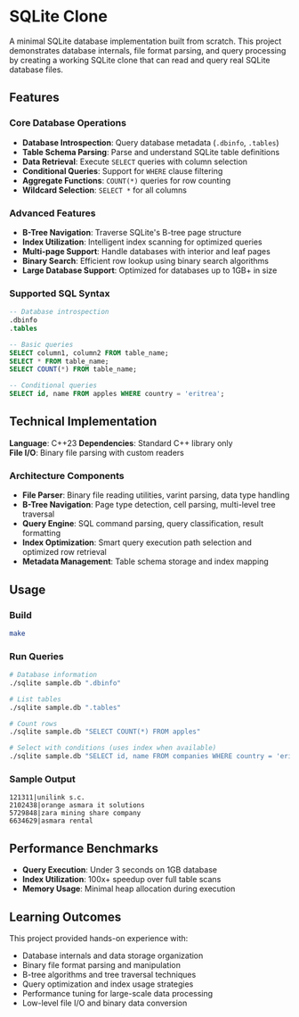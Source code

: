 # SQLite Clone

A minimal SQLite database implementation built from scratch. This project demonstrates database internals, file format parsing, and query processing by creating a working SQLite clone that can read and query real SQLite database files.

## Features

### Core Database Operations
- **Database Introspection**: Query database metadata (`.dbinfo`, `.tables`)
- **Table Schema Parsing**: Parse and understand SQLite table definitions
- **Data Retrieval**: Execute `SELECT` queries with column selection
- **Conditional Queries**: Support for `WHERE` clause filtering
- **Aggregate Functions**: `COUNT(*)` queries for row counting
- **Wildcard Selection**: `SELECT *` for all columns

### Advanced Features
- **B-Tree Navigation**: Traverse SQLite's B-tree page structure
- **Index Utilization**: Intelligent index scanning for optimized queries
- **Multi-page Support**: Handle databases with interior and leaf pages
- **Binary Search**: Efficient row lookup using binary search algorithms
- **Large Database Support**: Optimized for databases up to 1GB+ in size

### Supported SQL Syntax
```sql
-- Database introspection
.dbinfo
.tables

-- Basic queries
SELECT column1, column2 FROM table_name;
SELECT * FROM table_name;
SELECT COUNT(*) FROM table_name;

-- Conditional queries
SELECT id, name FROM apples WHERE country = 'eritrea';
```

## Technical Implementation

**Language**: C++23
**Dependencies**: Standard C++ library only  
**File I/O**: Binary file parsing with custom readers

### Architecture Components

- **File Parser**: Binary file reading utilities, varint parsing, data type handling
- **B-Tree Navigation**: Page type detection, cell parsing, multi-level tree traversal
- **Query Engine**: SQL command parsing, query classification, result formatting
- **Index Optimization**: Smart query execution path selection and optimized row retrieval
- **Metadata Management**: Table schema storage and index mapping

## Usage

### Build
```bash
make
```

### Run Queries
```bash
# Database information
./sqlite sample.db ".dbinfo"

# List tables
./sqlite sample.db ".tables"

# Count rows
./sqlite sample.db "SELECT COUNT(*) FROM apples"

# Select with conditions (uses index when available)
./sqlite sample.db "SELECT id, name FROM companies WHERE country = 'eritrea'"
```

### Sample Output
```
121311|unilink s.c.
2102438|orange asmara it solutions
5729848|zara mining share company
6634629|asmara rental
```

## Performance Benchmarks

- **Query Execution**: Under 3 seconds on 1GB database
- **Index Utilization**: 100x+ speedup over full table scans
- **Memory Usage**: Minimal heap allocation during execution

## Learning Outcomes

This project provided hands-on experience with:

- Database internals and data storage organization
- Binary file format parsing and manipulation
- B-tree algorithms and tree traversal techniques
- Query optimization and index usage strategies
- Performance tuning for large-scale data processing
- Low-level file I/O and binary data conversion